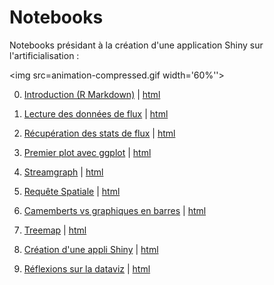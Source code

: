 # Notebooks
Notebooks présidant à la création d'une application Shiny sur l'artificialisation :

<img src=animation-compressed.gif width='60%''>

0. [Introduction (R Markdown)](notebooks/0-notebook-intro.Rmd) | 
 [html](notebooks/0-notebook-intro.html)  

1. [Lecture des données de flux](notebooks/1-notebook-read.Rmd) | 
 [html](notebooks/1-notebook-read.html)  
 
2. [Récupération des stats de flux](notebooks/2-notebook-process.Rmd) | [html](notebooks/2-notebook-process.html)

3. [Premier plot avec ggplot](notebooks/3-notebook-ggplot.Rmd)
 | [html](notebooks/3-notebook-ggplot.html)

4. [Streamgraph](notebooks/4-notebook-stream.Rmd) | [html](notebooks/4-notebook-stream.html)

5. [Requête Spatiale](notebooks/5-notebook-spatial.Rmd) | [html](notebooks/5-notebook-spatial.html)

6. [Camemberts vs graphiques en barres](notebooks/6-notebook-pieplot-vs-barplot.Rmd) | [html](notebooks/6-notebook-pieplot-vs-barplot.html)

7. [Treemap](notebooks/7-notebook-treemap.Rmd) | [html](  
notebooks/7-notebook-treemap.html)

8. [Création d'une appli Shiny](notebooks/8-notebook-shiny.Rmd) | [html](notebooks/8-notebook-shiny.html)

8. [Réflexions sur la dataviz](notebooks/9-notebook-réflexions.Rmd) | [html](notebooks/9-notebook-réflexions.html)

